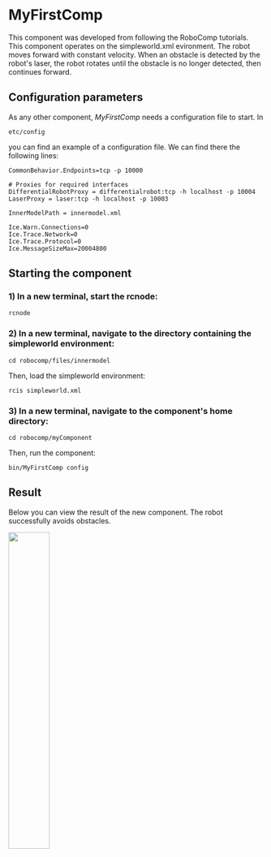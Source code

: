 # MyFirstComp
This component was developed from following the RoboComp tutorials. This component operates on the simpleworld.xml evironment. The robot moves forward with constant velocity. When an obstacle is detected by the robot's laser, the robot rotates until the obstacle is no longer detected, then continues forward.


## Configuration parameters
As any other component, *MyFirstComp* needs a configuration file to start. In
```
etc/config
```
you can find an example of a configuration file. We can find there the following lines:
```
CommonBehavior.Endpoints=tcp -p 10000

# Proxies for required interfaces
DifferentialRobotProxy = differentialrobot:tcp -h localhost -p 10004
LaserProxy = laser:tcp -h localhost -p 10003

InnerModelPath = innermodel.xml

Ice.Warn.Connections=0
Ice.Trace.Network=0
Ice.Trace.Protocol=0
Ice.MessageSizeMax=20004800
```

## Starting the component

### 1) In a new terminal, start the rcnode:

```
rcnode
```

### 2) In a new terminal, navigate to the directory containing the simpleworld environment:
```
cd robocomp/files/innermodel
```
Then, load the simpleworld environment:
```
rcis simpleworld.xml
```

### 3) In a new terminal, navigate to the component's home directory:
```
cd robocomp/myComponent
```

Then, run the component:

```
bin/MyFirstComp config
```

## Result
Below you can view the result of the new component. The robot successfully avoids obstacles. 

<img src="https://github.com/anfederico/clairvoyant/blob/master/media/Learning.gif" width=40%>
